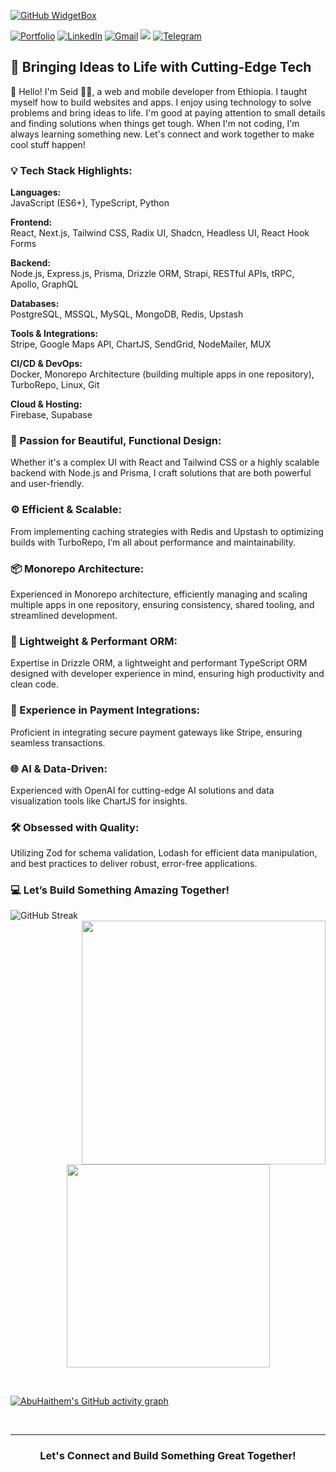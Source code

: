 [![GitHub WidgetBox](https://github-widgetbox.vercel.app/api/profile?username=Abuhaithem&data=followers,repositories,stars,commits&theme=viridescent)](https://github.com/Abuhaithem)

<div align="left" width="100%" height="100%">

[![Portfolio](https://img.shields.io/badge/Portfolio-%23000000.svg?style=for-the-badge&logo=About.me&logoColor=white)](http://seid-muhammed.vercel.app)
[![LinkedIn](https://img.shields.io/badge/linkedin-%230077B5.svg?style=for-the-badge&logo=linkedin&logoColor=white)](https://www.linkedin.com/in/seid-muhammed/)
[![Gmail](https://img.shields.io/badge/%20-Send%20Mail-black?color=14171A&labelColor=ef5350&logo=gmail&logoColor=ffffff&style=for-the-badge)](mailto:AbuhaithemAlthry@gmail.com)
![](https://komarev.com/ghpvc/?username=Abuhaithem&color=brightgreen&style=for-the-badge)
[![Telegram](https://img.shields.io/badge/Telegram-%231877F2.svg?style=for-the-badge&logo=Telegram&logoColor=white)](https://t.me/AbuHaithem)

</div>

## 🎯 Bringing Ideas to Life with Cutting-Edge Tech

 👋 Hello! I'm Seid 💇‍♂️, a web and mobile developer from Ethiopia. I taught myself how to build websites and apps. I enjoy using technology to solve problems and bring ideas to life. I'm good at paying attention to small details and finding solutions when things get tough. When I'm not coding, I'm always learning something new. Let's connect and work together to make cool stuff happen!

### 💡 Tech Stack Highlights:

**Languages:**  
JavaScript (ES6+), TypeScript, Python

**Frontend:**  
React, Next.js, Tailwind CSS, Radix UI, Shadcn, Headless UI, React Hook Forms

**Backend:**  
Node.js, Express.js, Prisma, Drizzle ORM, Strapi, RESTful APIs, tRPC, Apollo, GraphQL

**Databases:**  
PostgreSQL, MSSQL, MySQL, MongoDB, Redis, Upstash

**Tools & Integrations:**  
Stripe, Google Maps API, ChartJS, SendGrid, NodeMailer, MUX

**CI/CD & DevOps:**  
Docker, Monorepo Architecture (building multiple apps in one repository), TurboRepo, Linux, Git

**Cloud & Hosting:**  
Firebase, Supabase



### 🎨 Passion for Beautiful, Functional Design:
Whether it's a complex UI with React and Tailwind CSS or a highly scalable backend with Node.js and Prisma, I craft solutions that are both powerful and user-friendly.



### ⚙️ Efficient & Scalable:
From implementing caching strategies with Redis and Upstash to optimizing builds with TurboRepo, I’m all about performance and maintainability.



### 📦 Monorepo Architecture:
Experienced in Monorepo architecture, efficiently managing and scaling multiple apps in one repository, ensuring consistency, shared tooling, and streamlined development.



### 🌟 Lightweight & Performant ORM:
Expertise in Drizzle ORM, a lightweight and performant TypeScript ORM designed with developer experience in mind, ensuring high productivity and clean code.



### 🎯 Experience in Payment Integrations:
Proficient in integrating secure payment gateways like Stripe, ensuring seamless transactions.



### 🌐 AI & Data-Driven:
Experienced with OpenAI for cutting-edge AI solutions and data visualization tools like ChartJS for insights.



### 🛠️ Obsessed with Quality:
Utilizing Zod for schema validation, Lodash for efficient data manipulation, and best practices to deliver robust, error-free applications.



### 💻 Let’s Build Something Amazing Together!


<p align=center>
  <div align=center>
   <a href="https://git.io/streak-stats">
    <img align="left" src="http://github-readme-streak-stats.herokuapp.com?user=abuhaithem" alt="GitHub Streak" />
   </a>
   <a href="https://github.com/anuraghazra/github-readme-stats" title="Go to Source">
      <img align="right" width=390 src="https://github-readme-stats.vercel.app/api?username=abuhaithem&show_icons=true&theme=onedark&border_color=61dafb&hide_border=true&count_private=true" />
    </a>
  </div>
  <br><br><br><br><br><br><br><br><br>
  <div align=center>
    <a href="https://github.com/anuraghazra/github-readme-stats">
      <img width=325 align="center" src="https://github-readme-stats.vercel.app/api/top-langs/?username=abuhaithem&title_color=61dafb&text_color=ffffff&icon_color=61dafb&bg_color=20232a&layout=compact&border_color=61dafb&hide_border=true&hide=html,css,scss&count_private=true&langs_count=8" />
    </a>
  </div>
 
</p>


<br>

[![AbuHaithem's GitHub activity graph](https://github-readme-activity-graph.vercel.app/graph?username=Abuhaithem&theme=github-compact)](https://github.com/Abuhaithem/github-readme-activity-graph)

<br>


---
<h3 align="center">Let's Connect and Build Something Great Together!</h3>
